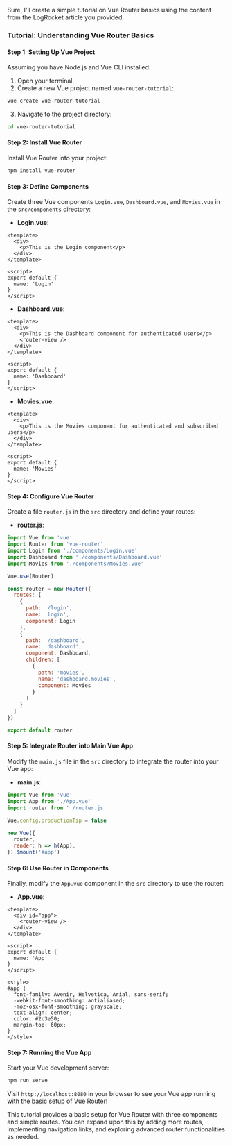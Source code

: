 Sure, I'll create a simple tutorial on Vue Router basics using the content from the LogRocket article you provided.

### Tutorial: Understanding Vue Router Basics

#### Step 1: Setting Up Vue Project

Assuming you have Node.js and Vue CLI installed:

1. Open your terminal.
2. Create a new Vue project named `vue-router-tutorial`:

```bash
vue create vue-router-tutorial
```

3. Navigate to the project directory:

```bash
cd vue-router-tutorial
```

#### Step 2: Install Vue Router

Install Vue Router into your project:

```bash
npm install vue-router
```

#### Step 3: Define Components

Create three Vue components `Login.vue`, `Dashboard.vue`, and `Movies.vue` in the `src/components` directory:

- **Login.vue**:

```vue
<template>
  <div>
    <p>This is the Login component</p>
  </div>
</template>

<script>
export default {
  name: 'Login'
}
</script>
```

- **Dashboard.vue**:

```vue
<template>
  <div>
    <p>This is the Dashboard component for authenticated users</p>
    <router-view />
  </div>
</template>

<script>
export default {
  name: 'Dashboard'
}
</script>
```

- **Movies.vue**:

```vue
<template>
  <div>
    <p>This is the Movies component for authenticated and subscribed users</p>
  </div>
</template>

<script>
export default {
  name: 'Movies'
}
</script>
```

#### Step 4: Configure Vue Router

Create a file `router.js` in the `src` directory and define your routes:

- **router.js**:

```javascript
import Vue from 'vue'
import Router from 'vue-router'
import Login from './components/Login.vue'
import Dashboard from './components/Dashboard.vue'
import Movies from './components/Movies.vue'

Vue.use(Router)

const router = new Router({
  routes: [
    {
      path: '/login',
      name: 'login',
      component: Login
    },
    {
      path: '/dashboard',
      name: 'dashboard',
      component: Dashboard,
      children: [
        {
          path: 'movies',
          name: 'dashboard.movies',
          component: Movies
        }
      ]
    }
  ]
})

export default router
```

#### Step 5: Integrate Router into Main Vue App

Modify the `main.js` file in the `src` directory to integrate the router into your Vue app:

- **main.js**:

```javascript
import Vue from 'vue'
import App from './App.vue'
import router from './router.js'

Vue.config.productionTip = false

new Vue({
  router,
  render: h => h(App),
}).$mount('#app')
```

#### Step 6: Use Router in Components

Finally, modify the `App.vue` component in the `src` directory to use the router:

- **App.vue**:

```vue
<template>
  <div id="app">
    <router-view />
  </div>
</template>

<script>
export default {
  name: 'App'
}
</script>

<style>
#app {
  font-family: Avenir, Helvetica, Arial, sans-serif;
  -webkit-font-smoothing: antialiased;
  -moz-osx-font-smoothing: grayscale;
  text-align: center;
  color: #2c3e50;
  margin-top: 60px;
}
</style>
```

#### Step 7: Running the Vue App

Start your Vue development server:

```bash
npm run serve
```

Visit `http://localhost:8080` in your browser to see your Vue app running with the basic setup of Vue Router!

This tutorial provides a basic setup for Vue Router with three components and simple routes. You can expand upon this by adding more routes, implementing navigation links, and exploring advanced router functionalities as needed.